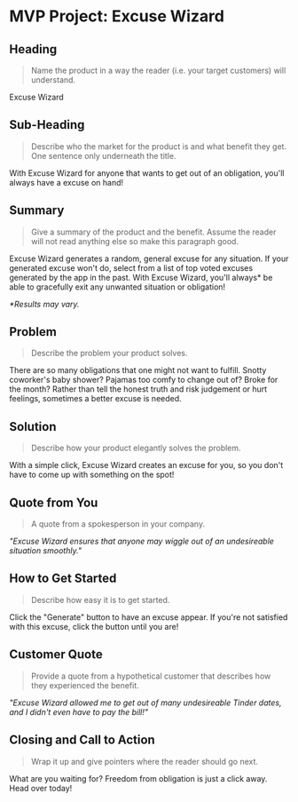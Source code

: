 # MVP Project: Excuse Wizard #

<!--
> This material was originally posted [here](http://www.quora.com/What-is-Amazons-approach-to-product-development-and-product-management). It is reproduced here for posterities sake.

There is an approach called "working backwards" that is widely used at Amazon. They work backwards from the customer, rather than starting with an idea for a product and trying to bolt customers onto it. While working backwards can be applied to any specific product decision, using this approach is especially important when developing new products or features.

For new initiatives a product manager typically starts by writing an internal press release announcing the finished product. The target audience for the press release is the new/updated product's customers, which can be retail customers or internal users of a tool or technology. Internal press releases are centered around the customer problem, how current solutions (internal or external) fail, and how the new product will blow away existing solutions.

If the benefits listed don't sound very interesting or exciting to customers, then perhaps they're not (and shouldn't be built). Instead, the product manager should keep iterating on the press release until they've come up with benefits that actually sound like benefits. Iterating on a press release is a lot less expensive than iterating on the product itself (and quicker!).

If the press release is more than a page and a half, it is probably too long. Keep it simple. 3-4 sentences for most paragraphs. Cut out the fat. Don't make it into a spec. You can accompany the press release with a FAQ that answers all of the other business or execution questions so the press release can stay focused on what the customer gets. My rule of thumb is that if the press release is hard to write, then the product is probably going to suck. Keep working at it until the outline for each paragraph flows.

Oh, and I also like to write press-releases in what I call "Oprah-speak" for mainstream consumer products. Imagine you're sitting on Oprah's couch and have just explained the product to her, and then you listen as she explains it to her audience. That's "Oprah-speak", not "Geek-speak".

Once the project moves into development, the press release can be used as a touchstone; a guiding light. The product team can ask themselves, "Are we building what is in the press release?" If they find they're spending time building things that aren't in the press release (overbuilding), they need to ask themselves why. This keeps product development focused on achieving the customer benefits and not building extraneous stuff that takes longer to build, takes resources to maintain, and doesn't provide real customer benefit (at least not enough to warrant inclusion in the press release).
 -->

## Heading ##
  > Name the product in a way the reader (i.e. your target customers) will understand.

  Excuse Wizard

## Sub-Heading ##
  > Describe who the market for the product is and what benefit they get. One sentence only underneath the title.

  With Excuse Wizard for anyone that wants to get out of an obligation, you'll always have a excuse on hand!

## Summary ##
  > Give a summary of the product and the benefit. Assume the reader will not read anything else so make this paragraph good.

  Excuse Wizard generates a random, general excuse for any situation. If your generated excuse
  won't do, select from a list of top voted excuses generated by the app in the past. With Excuse
  Wizard, you'll always* be able to gracefully exit any unwanted situation or obligation!

  _*Results may vary._

## Problem ##
  > Describe the problem your product solves.

  There are so many obligations that one might not want to fulfill. Snotty coworker's baby shower?
  Pajamas too comfy to change out of? Broke for the month? Rather than tell the honest truth and risk judgement or hurt feelings,
  sometimes a better excuse is needed.

## Solution ##
  > Describe how your product elegantly solves the problem.

  With a simple click, Excuse Wizard creates an excuse for you, so you don't have to come up with something on the spot!

## Quote from You ##
  > A quote from a spokesperson in your company.

  _"Excuse Wizard ensures that anyone may wiggle out of an undesireable situation smoothly."_

## How to Get Started ##
  > Describe how easy it is to get started.

  Click the "Generate" button to have an excuse appear. If you're not satisfied with this excuse,
  click the button until you are!

## Customer Quote ##
  > Provide a quote from a hypothetical customer that describes how they experienced the benefit.

  _"Excuse Wizard allowed me to get out of many undesireable Tinder dates, and I didn't even have to pay the bill!"_

## Closing and Call to Action ##
  > Wrap it up and give pointers where the reader should go next.

  What are you waiting for? Freedom from obligation is just a click away. Head over today!
